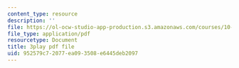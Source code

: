 ```yaml
---
content_type: resource
description: ''
file: https://ol-ocw-studio-app-production.s3.amazonaws.com/courses/10-34-numerical-methods-applied-to-chemical-engineering-fall-2015/952579c72077ea093508e6445deb2097_LHBQ5Z4CtwA.pdf
file_type: application/pdf
resourcetype: Document
title: 3play pdf file
uid: 952579c7-2077-ea09-3508-e6445deb2097
---
```

